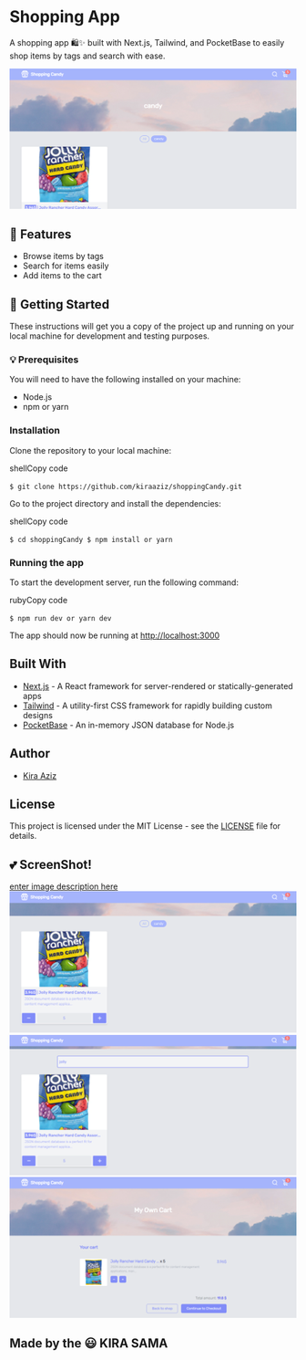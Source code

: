 # Shopping App

A shopping app 🛍️✨ built with Next.js, Tailwind, and PocketBase to easily shop items by tags and search with ease.

![enter image description here](https://github.com/kiraaziz/shoppingCandy/blob/main/screenshot/Capture1.PNG?raw=true)
## 🎌 Features

-   Browse items by tags
-   Search for items easily
-   Add items to the cart

## 🚀 Getting Started

These instructions will get you a copy of the project up and running on your local machine for development and testing purposes.

### 💡 Prerequisites

You will need to have the following installed on your machine:

-   Node.js
-   npm or yarn

### Installation

Clone the repository to your local machine:

shellCopy code

`$ git clone https://github.com/kiraaziz/shoppingCandy.git` 

Go to the project directory and install the dependencies:

shellCopy code

`$ cd shoppingCandy
$ npm install or yarn` 

### Running the app

To start the development server, run the following command:

rubyCopy code

`$ npm run dev or yarn dev` 

The app should now be running at [http://localhost:3000](http://localhost:3000/)

## Built With

-   [Next.js](https://nextjs.org/) - A React framework for server-rendered or statically-generated apps
-   [Tailwind](https://tailwindcss.com/) - A utility-first CSS framework for rapidly building custom designs
-   [PocketBase](https://pocketdb.io/) - An in-memory JSON database for Node.js

## Author

-   [Kira Aziz](https://github.com/kiraaziz)

## License

This project is licensed under the MIT License - see the [LICENSE](https://chat.openai.com/LICENSE) file for details.

## 💕 ScreenShot!
[enter image description here](https://github.com/kiraaziz/shoppingCandy/blob/main/screenshot/Capture1.PNG?raw=true)
![enter image description here](https://github.com/kiraaziz/shoppingCandy/blob/main/screenshot/Capture2.PNG?raw=true)
![enter image description here](https://github.com/kiraaziz/shoppingCandy/blob/main/screenshot/Capture3.PNG?raw=true)
![enter image description here](https://github.com/kiraaziz/shoppingCandy/blob/main/screenshot/Capture4.PNG?raw=true)


## Made by the 😃 KIRA SAMA
